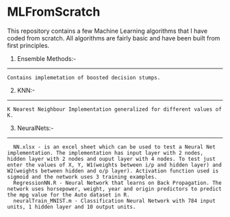 # MLFromScratch
This repository contains a few Machine Learning algorithms that I have coded from scratch.
All algorithms are fairly basic and have been built from first principles.

1) Ensemble Methods:- 
---
	Contains implemetation of boosted decision stumps.

2) KNN:- 
---
	K Nearest Neighbour Implementation generalized for different values of K. 

3) NeuralNets:-
---
      NN.xlsx - is an excel sheet which can be used to test a Neural Net implementation. The implementation has input layer with 2 nodes, hidden layer with 2 nodes and ouput layer with 4 nodes. To test just enter the values of X, Y, W1(weights between i/p and hidden layer) and W2(weights between hidden and o/p layer). Activation function used is sigmoid and the network uses 3 training examples.  
      RegressionNN.R - Neural Network that learns on Back Propagation. The network uses horsepower, weight, year and origin predictors to predict the mpg value for the Auto dataset in R.  
      neuralTrain_MNIST.m - Classification Neural Network with 784 input units, 1 hidden layer and 10 output units.
